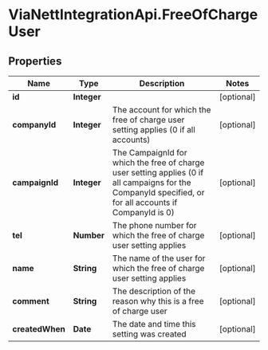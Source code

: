 # ViaNettIntegrationApi.FreeOfChargeUser

## Properties
Name | Type | Description | Notes
------------ | ------------- | ------------- | -------------
**id** | **Integer** |  | [optional] 
**companyId** | **Integer** | The account for which the free of charge user setting applies (0 if all accounts) | [optional] 
**campaignId** | **Integer** | The CampaignId for which the free of charge user setting applies (0 if all campaigns for the CompanyId specified, or for all accounts if CompanyId is 0) | [optional] 
**tel** | **Number** | The phone number for which the free of charge user setting applies | [optional] 
**name** | **String** | The name of the user for which the free of charge user setting applies | [optional] 
**comment** | **String** | The description of the reason why this is a free of charge user | [optional] 
**createdWhen** | **Date** | The date and time this setting was created | [optional] 


